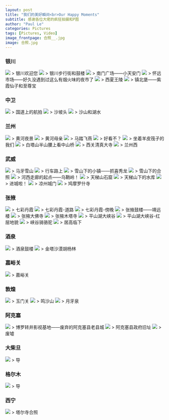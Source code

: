 ```yaml
---
layout: post
title: "我们的美好瞬间<br>Our Happy Moments"
subtitle: 感谢各位大佬的疯狂拍摄和P图
author: "Paul Le"
categories: Pictures
tags: [Pictures, Video]
image_frontpage: 合照__.jpg
image: 合照.jpg
---
```


### 银川

<img src="{{ site.github.url }}/assets/img/银川欢迎您.jpg">
> 银川欢迎您

<img src="{{ site.github.url }}/assets/img/银川步行街.jpg">
> 银川步行街和鼓楼

<img src="{{ site.github.url }}/assets/img/南门广场.jpg">
> 南门广场——小天安门

<img src="{{ site.github.url }}/assets/img/怀远市场.jpg">
> 怀远市场——好久没遇到过这么有烟火味的夜市了

<img src="{{ site.github.url }}/assets/img/西夏王陵.jpg">
> 西夏王陵

<img src="{{ site.github.url }}/assets/img/镇北堡.jpg">
> 镇北堡——紫霞仙子和至尊宝

### 中卫

<img src="{{ site.github.url }}/assets/img/银川至中卫.jpg">
> 国道上的航拍

<img src="{{ site.github.url }}/assets/img/沙坡头.jpg">
> 沙坡头

<img src="{{ site.github.url }}/assets/img/沙坡头2.jpg">
> 沙山和湖水

### 兰州

<img src="{{ site.github.url }}/assets/img/兰州.jpg">
> 黄河夜景

<img src="{{ site.github.url }}/assets/img/黄河母亲.jpg">
> 黄河母亲

<img src="{{ site.github.url }}/assets/img/马踏飞燕.jpg">
> 马踏飞燕

<img src="{{ site.github.url }}/assets/img/甘肃省博文物.jpg">
> 好看不？

<img src="{{ site.github.url }}/assets/img/羊皮筏子.jpg">
> 坐着羊皮筏子的我们

<img src="{{ site.github.url }}/assets/img/中山桥.jpg">
> 白塔山半山腰上看中山桥

<img src="{{ site.github.url }}/assets/img/兰州西关清真大寺.jpg">
> 西关清真大寺

<img src="{{ site.github.url }}/assets/img/兰州西.jpg">
> 兰州西

### 武威

<img src="{{ site.github.url }}/assets/img/祁连.jpg">
> 马牙雪山

<img src="{{ site.github.url }}/assets/img/行车路上.jpg">
> 行车路上

<img src="{{ site.github.url }}/assets/img/抓喜秀龙.jpg">
> 雪山下的小镇——抓喜秀龙

<img src="{{ site.github.url }}/assets/img/雪山下的合照.jpg">
> 雪山下的合照

<img src="{{ site.github.url }}/assets/img/乌鞘岭.jpg">
> 河西走廊的起点——乌鞘岭！

<img src="{{ site.github.url }}/assets/img/天梯山石窟.jpg">
> 天梯山石窟

<img src="{{ site.github.url }}/assets/img/天梯山下的水库.jpg">
> 天梯山下的水库

<img src="{{ site.github.url }}/assets/img/武威收费站.jpg">
> 进城啦！

<img src="{{ site.github.url }}/assets/img/凉州.jpg">
> 凉州城门

<img src="{{ site.github.url }}/assets/img/鸠摩罗什寺.jpg">
> 鸠摩罗什寺

### 张掖

<img src="{{ site.github.url }}/assets/img/丹霞.jpg">
> 七彩丹霞

<img src="{{ site.github.url }}/assets/img/七彩丹霞-道路.jpg">
> 七彩丹霞-道路

<img src="{{ site.github.url }}/assets/img/七彩丹霞-傍晚.jpg">
> 七彩丹霞-傍晚

<img src="{{ site.github.url }}/assets/img/张掖鼓楼.jpg">
> 张掖鼓楼——靖远楼

<img src="{{ site.github.url }}/assets/img/张掖大佛寺.jpg">
> 张掖大佛寺

<img src="{{ site.github.url }}/assets/img/木塔寺.jpg">
> 张掖木塔寺

<img src="{{ site.github.url }}/assets/img/平山湖.jpg">
> 平山湖大峡谷

<img src="{{ site.github.url }}/assets/img/平山湖-红层地貌.jpg">
> 平山湖大峡谷-红层地貌

<img src="{{ site.github.url }}/assets/img/峡谷骑骆驼.jpg">
> 峡谷骑骆驼

<img src="{{ site.github.url }}/assets/img/平山湖-居高临下.jpg">
> 居高临下

### 酒泉

<img src="{{ site.github.url }}/assets/img/酒泉鼓楼.jpg">
> 酒泉鼓楼

<img src="{{ site.github.url }}/assets/img/胡杨林.jpg">
> 金塔沙漠胡杨林

### 嘉峪关

<img src="{{ site.github.url }}/assets/img/嘉峪关.jpg">
> 嘉峪关

### 敦煌

<img src="{{ site.github.url }}/assets/img/玉门关.jpg">
> 玉门关

<img src="{{ site.github.url }}/assets/img/鸣沙山.jpg">
> 鸣沙山

<img src="{{ site.github.url }}/assets/img/月牙泉.jpg">
> 月牙泉

### 阿克塞

<img src="{{ site.github.url }}/assets/img/阿克塞怪兽.jpg">
> 博罗转井影视基地——废弃的阿克塞县老县城

<img src="{{ site.github.url }}/assets/img/阿克塞政府.jpg">
> 阿克塞县政府旧址

<img src="{{ site.github.url }}/assets/img/阿克塞废墟.jpg">
> 废墟

### 大柴旦

<img src="{{ site.github.url }}/assets/img/徐.jpg">
> 导

### 格尔木

<img src="{{ site.github.url }}/assets/img/徐.jpg">
> 导

### 西宁

<img src="{{ site.github.url }}/assets/img/塔尔寺合照.jpg">
> 塔尔寺合照